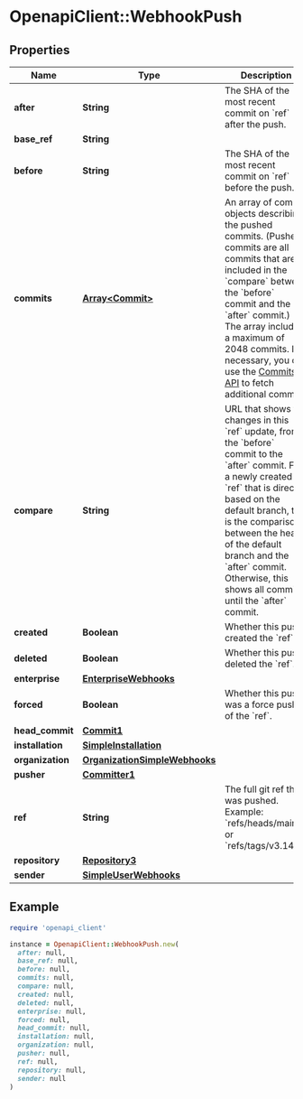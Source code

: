 # OpenapiClient::WebhookPush

## Properties

| Name | Type | Description | Notes |
| ---- | ---- | ----------- | ----- |
| **after** | **String** | The SHA of the most recent commit on &#x60;ref&#x60; after the push. |  |
| **base_ref** | **String** |  |  |
| **before** | **String** | The SHA of the most recent commit on &#x60;ref&#x60; before the push. |  |
| **commits** | [**Array&lt;Commit&gt;**](Commit.md) | An array of commit objects describing the pushed commits. (Pushed commits are all commits that are included in the &#x60;compare&#x60; between the &#x60;before&#x60; commit and the &#x60;after&#x60; commit.) The array includes a maximum of 2048 commits. If necessary, you can use the [Commits API](https://docs.github.com/rest/commits) to fetch additional commits. |  |
| **compare** | **String** | URL that shows the changes in this &#x60;ref&#x60; update, from the &#x60;before&#x60; commit to the &#x60;after&#x60; commit. For a newly created &#x60;ref&#x60; that is directly based on the default branch, this is the comparison between the head of the default branch and the &#x60;after&#x60; commit. Otherwise, this shows all commits until the &#x60;after&#x60; commit. |  |
| **created** | **Boolean** | Whether this push created the &#x60;ref&#x60;. |  |
| **deleted** | **Boolean** | Whether this push deleted the &#x60;ref&#x60;. |  |
| **enterprise** | [**EnterpriseWebhooks**](EnterpriseWebhooks.md) |  | [optional] |
| **forced** | **Boolean** | Whether this push was a force push of the &#x60;ref&#x60;. |  |
| **head_commit** | [**Commit1**](Commit1.md) |  |  |
| **installation** | [**SimpleInstallation**](SimpleInstallation.md) |  | [optional] |
| **organization** | [**OrganizationSimpleWebhooks**](OrganizationSimpleWebhooks.md) |  | [optional] |
| **pusher** | [**Committer1**](Committer1.md) |  |  |
| **ref** | **String** | The full git ref that was pushed. Example: &#x60;refs/heads/main&#x60; or &#x60;refs/tags/v3.14.1&#x60;. |  |
| **repository** | [**Repository3**](Repository3.md) |  |  |
| **sender** | [**SimpleUserWebhooks**](SimpleUserWebhooks.md) |  | [optional] |

## Example

```ruby
require 'openapi_client'

instance = OpenapiClient::WebhookPush.new(
  after: null,
  base_ref: null,
  before: null,
  commits: null,
  compare: null,
  created: null,
  deleted: null,
  enterprise: null,
  forced: null,
  head_commit: null,
  installation: null,
  organization: null,
  pusher: null,
  ref: null,
  repository: null,
  sender: null
)
```

